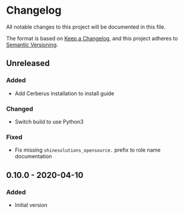 # Changelog

All notable changes to this project will be documented in this file.

The format is based on [Keep a Changelog](https://keepachangelog.com/en/1.0.0/),
and this project adheres to [Semantic Versioning](https://semver.org/spec/v2.0.0.html).

## Unreleased

### Added
- Add Cerberus installation to install guide

### Changed
- Switch build to use Python3

### Fixed
- Fix missing `shinesolutions_opensource.` prefix to role name documentation

## 0.10.0 - 2020-04-10
### Added
- Initial version
